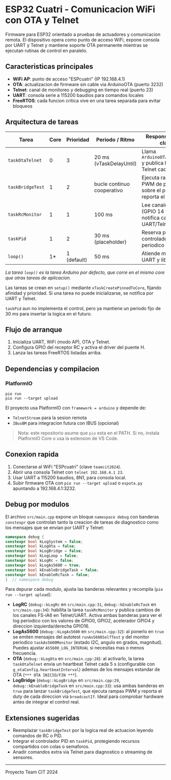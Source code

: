 ﻿# ESP32 Cuatri - Comunicacion WiFi con OTA y Telnet

Firmware para ESP32 orientado a pruebas de actuadores y comunicacion remota. El dispositivo opera como punto de acceso WiFi, expone consola por UART y Telnet y mantiene soporte OTA permanente mientras se ejecutan rutinas de control en paralelo.

## Caracteristicas principales

- **WiFi AP**: punto de acceso "ESPcuatri" (IP 192.168.4.1)
- **OTA**: actualizacion de firmware sin cable via ArduinoOTA (puerto 3232)
- **Telnet**: canal de monitoreo y debugging en tiempo real (puerto 23)
- **UART**: consola serie a 115200 baudios para comandos locales
- **FreeRTOS**: cada funcion critica vive en una tarea separada para evitar bloqueos

## Arquitectura de tareas

| Tarea            | Core | Prioridad | Periodo / Ritmo            | Responsabilidad clave |
|------------------|------|-----------|----------------------------|------------------------|
| `taskOtaTelnet`  | 0    | 3         | 20 ms (vTaskDelayUntil)    | Llama `ArduinoOTA.handle()` y publica heartbeat Telnet cada 5 s |
| `taskBridgeTest` | 1    | 2         | bucle continuo cooperativo | Ejecuta rampas PWM de prueba sobre el puente H y reporta el duty |
| `taskRcMonitor`  | 1    | 1         | 100 ms                     | Lee canales RC (GPIO 14 y 16) y notifica cambios por UART/Telnet |
| `taskPid`        | 1    | 2         | 30 ms (placeholder)        | Reserva para el controlador PID periodico |
| `loop()`         | 1*   | 1 (default) | 50 ms                     | Atiende mensajes UART y libera CPU |

*La tarea `loop()` es la tarea Arduino por defecto, que corre en el mismo core que otras tareas de aplicacion.*

Las tareas se crean en `setup()` mediante `xTaskCreatePinnedToCore`, fijando afinidad y prioridad. Si una tarea no puede inicializarse, se notifica por UART y Telnet.

`taskPid` aun no implementa el control, pero ya mantiene un periodo fijo de 30 ms para insertar la logica en el futuro.

## Flujo de arranque

1. Inicializa UART, WiFi (modo AP), OTA y Telnet.
2. Configura GPIO del receptor RC y activa el driver del puente H.
3. Lanza las tareas FreeRTOS listadas arriba.

## Dependencias y compilacion

### PlatformIO

```
pio run
pio run --target upload
```

El proyecto usa PlatformIO con `framework = arduino` y depende de:

- `TelnetStream` para la sesion remota
- `IBusBM` para integracion futura con IBUS (opcional)

> Nota: este repositorio asume que `pio` esta en el PATH. Si no, instala PlatformIO Core o usa la extension de VS Code.

## Conexion rapida

1. Conectarse al WiFi "ESPcuatri" (clave `teamcit2024`).
2. Abrir una consola Telnet con `telnet 192.168.4.1 23`.
3. Usar UART a 115200 baudios, 8N1, para consola local.
4. Subir firmware OTA con `pio run --target upload` o `espota.py` apuntando a 192.168.4.1:3232.

## Debug por modulos

El archivo `src/main.cpp` expone un bloque `namespace debug` con banderas `constexpr` que controlan tanto la creacion de tareas de diagnostico como los mensajes que se envian por UART y Telnet:

```cpp
namespace debug {
constexpr bool kLogSystem = false;
constexpr bool kLogOta = false;
constexpr bool kLogBridge = false;
constexpr bool kLogLoop = false;
constexpr bool kLogRc = false;
constexpr bool kLogAs5600 = true;
constexpr bool kEnableBridgeTask = false;
constexpr bool kEnableRcTask = false;
}  // namespace debug
```

Para depurar cada modulo, ajusta las banderas relevantes y recompila (`pio run --target upload`):

- **LogRC** (`debug::kLogRc` en `src/main.cpp:31`, `debug::kEnableRcTask` en `src/main.cpp:34`): habilita la tarea `taskRcMonitor` y publica cambios de los canales FS-iA6 en Telnet/UART. Activa ambas banderas para ver el log periodico con los valores de GPIO0, GPIO2, acelerador GPIO4 y direccion izquierda/derecha GPIO16.
- **LogAs5600** (`debug::kLogAs5600` en `src/main.cpp:32`): al ponerlo en `true` se emiten mensajes del autotest `runAs5600SelfTest` y del monitor periodico `taskAs5600Monitor` (estado I2C, angulo en grados, magnitud). Puedes ajustar `AS5600_LOG_INTERVAL` si necesitas mas o menos frecuencia.
- **OTA** (`debug::kLogOta` en `src/main.cpp:28`): al activarlo, la tarea `taskOtaTelnet` envia un heartbeat Telnet cada 5 s (configurable con `g_otaConfig.heartbeatInterval`) ademas de los mensajes estandar de OTA (`*** OTA INICIO/FIN ***`).
- **LogBridge** (`debug::kLogBridge` en `src/main.cpp:29`, `debug::kEnableBridgeTask` en `src/main.cpp:33`): usa ambas banderas en `true` para lanzar `taskBridgeTest`, que ejecuta rampas PWM y reporta el duty de cada direccion via `broadcastIf`. Ideal para comprobar hardware antes de integrar el control real.

## Extensiones sugeridas

- Reemplazar `taskBridgeTest` por la logica real de actuacion leyendo comandos de RC o PID.
- Integrar el controlador PID en `taskPid`, protegiendo recursos compartidos con colas o semaforos.
- Anadir comandos extra via Telnet para diagnostico o streaming de sensores.

---
Proyecto Team CIT 2024

